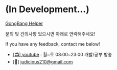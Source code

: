 # (In Development...)

[GongBang Helper](https://jud210.github.io/gongbang-helper/#/)

문의 및 건의사항 있으시면 아래로 연락해주세요!

If you have any feedback, contact me below!

- [[📺] youtube](https://www.youtube.com/channel/UCYPWzViA-uq9sBop7ssYaEg?sub_confirmation=1) : 월~토 08:00~23:00 개발/공부 방송
- [📠] judicious210@gmail.com

